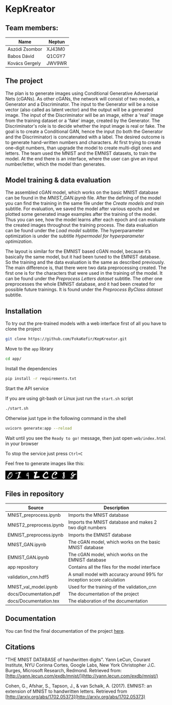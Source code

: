 # KepKreator

## Team members:

| Name | Neptun |
| --- | --- |
| Aszódi Zsombor | XJ43M0  |
| Babos Dávid | Q1CGY7 |
| Kovács Gergely | JWV9WR |

## The project

The plan is to generate images using Conditional Generative Adversarial Nets (cGANs). As other cGANs, the network will consist of two models, a Generator and a Discriminator. The input to the Generator will be a noise vector (also called as latent vector) and the output will be a generated image. The input of the Discriminator will be an image, either a 'real' image from the training dataset or a 'fake' image, created by the Generator. The Discriminator's role is to decide whether the input image is real or fake. The goal is to create a Conditional GAN, hence the input (to both the Generator and the Discriminator) is concatenated with a label. The desired outcome is to generate hand-written numbers and characters. At first trying to create one-digit numbers, than upgrade the model to create multi-digit ones and letters. The team used the MNIST and the EMNIST datasets, to train the model. At the end there is an interface, where the user can give an input number/letter, which the model than generates.

## Model training & data evaluation

The assembled cGAN model, which works on the basic MNIST database can be found in the *MNIST_GAN.ipynb* file. After the defining of the model you can find the training in the same file under the *Create models and train* subtitle. For evaluation, we saved the model after various epochs and we plotted some generated image examples after the training of the model. Thus you can see, how the model learns after each epoch and can evaluate the created images throughout the training process. The data evaluation can be found under the *Load model* subtitle. The hyperparameter optimization is under the subtitle *Hypermodel for hyperparameter optimization*.

The layout is similar for the EMNIST based cGAN model, because it’s basically the same model, but it had been tuned to the EMNIST database. So the training and the data evaluation is the same as described previously. The main difference is, that there were two data preprocessing created. The first one is for the characters that were used in the training of the model. It can be found under the *Preprocess Letters dataset* subtitle. The other one preprocesses the whole EMNIST database, and it had been created for possible future trainings. It is found under the *Preprocess ByClass dataset* subtitle.

## Installation

To try out the pre-trained models with a web interface first of all you have to clone the project

```bash
git clone https://github.com/FokaKefir/KepKreator.git
```

Move to the `app` library 

```bash
cd app/
```

Install the dependencies

```bash
pip install -r requirements.txt
```

Start the API service 

If you are using git-bash or Linux just run the `start.sh` script

```bash
./start.sh
```

Otherwise just type in the following command in the shell

```bash
uvicorn generate:app --reload
```

Wait until you see the `Ready to go!` message, then just open `web/index.html` in your browser

To stop the service just press `Ctrl+C`

Feel free to generate images like this:

![](docs/example.jpg) 

## Files in repository

| Source | Description |
| --- | --- |
| MNIST_preprocess.ipynb | Imports the MNIST database |
| MNIST2_preprocess.ipynb | Imports the MNIST database and makes 2 two digit numbers  |
| EMNIST_preprocess.ipynb | Imports the EMNIST database |
| MNIST_GAN.ipynb | The cGAN model, which works on the basic MNIST database |
| EMNIST_GAN.ipynb | The cGAN model, which works on the EMNIST database |
| app repository | Contains all the files for the model interface |
| validation_cnn.hdf5 | A small model with accuracy around 99% for inception score calculation |
| MNIST_val_model.ipynb | Used for the training of the validation_cnn |
| docs/Documentation.pdf | The documentation of the project |
| docs/Documentation.tex | The elaboration of the documentation |

## Documentation 

You can find the final documentation of the project [here](docs/Documentation.pdf).

## Citations

"THE MNIST DATABASE of handwritten digits". Yann LeCun, Courant Institute, NYU Corinna Cortes, Google Labs, New York Christopher J.C. Burges, Microsoft Research, Redmond. Retrieved from: [http://yann.lecun.com/exdb/mnist/](http://yann.lecun.com/exdb/mnist/)

Cohen, G., Afshar, S., Tapson, J., & van Schaik, A. (2017). EMNIST: an extension of MNIST to handwritten letters. Retrieved from [http://arxiv.org/abs/1702.05373](http://arxiv.org/abs/1702.05373)